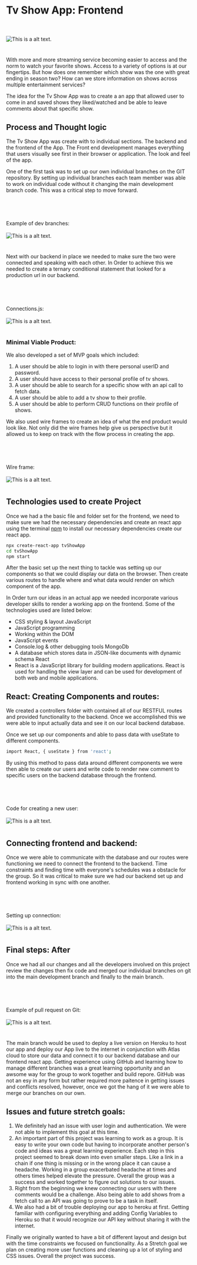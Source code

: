 # Tv Show App: Frontend



<br><br>
          ![This is a alt text.](https://github.com/Team-Steele/tvshowapp/blob/andrew/ImgAndGifs/project3searchEx.gif)
# 

With more and more streaming service becoming easier to access and the norm to watch your favorite shows. Access to a variety of options is at our fingertips. But how does one remember which show was the one with great ending in season two? How can we store information on shows across multiple entertainment services? 

The idea for the Tv Show App was to create a an app that allowed user to come in and saved shows they liked/watched and be able to leave comments about that specific show.

## Process and Thought logic

The Tv Show App was create with to individual sections. The backend and the frontend of the App. The Front end development manages everything that users visually see first in their browser or application. The look and feel of the app. 

One of the first task was to set up our own individual branches on the GIT repository. By setting up individual branches each team member was able to work on individual code without it changing the main development branch code. This was a critical step to move forward. 

#
<br><br>Example of dev branches:
<br><br>
          ![This is a alt text.](https://github.com/Team-Steele/tvshowapp/blob/andrew/ImgAndGifs/Screen%20Shot%202021-08-03%20at%206.43.04%20PM.png)
# 

Next with our backend in place we needed to make sure the two were connected and speaking with each other. In Order to achieve this we needed to create a ternary conditional statement that looked for a production url in our backend. 

#
<br><br>Connections.js:
<br><br>
          ![This is a alt text.](https://github.com/Team-Steele/tvshowapp/blob/andrew/ImgAndGifs/Screen%20Shot%202021-08-04%20at%2012.33.58%20PM.png)
# 

### Minimal Viable Product:
We also developed a set of MVP goals which included:
1. A user should be able to login in with there personal userID and password.
2. A user should have access to their personal profile of tv shows.
3. A user should be able to search for a specific show with an api call to fetch data. 
4. A user should be able to add a tv show to their profile. 
5. A user should be able to perform CRUD functions on their profile of shows.

We also used wire frames to create an idea of what the end product would look like. Not only did the wire frames help give us perspective but it allowed us to keep on track with the flow process in creating the app.

#
<br><br>Wire frame:
<br><br>
          ![This is a alt text.](https://github.com/Team-Steele/tvshowapp/blob/andrew/ImgAndGifs/project3ShowList.jpg)
# 

## Technologies used to create Project

Once we had a the basic file and folder set for the frontend, we need to make sure we had the necessary dependencies and create an react app using the terminal [npm](https://reactjs.org/docs/create-a-new-react-app.html) to install our necessary dependencies create our react app.
```bash
npx create-react-app tvShowApp
cd tvShowApp
npm start
```
After the basic set up the next thing to tackle was setting up our components so that we could display our data on the browser. Then create various routes to handle where and what data would render on which component of the app. 

In Order turn our ideas in an actual app we needed incorporate various developer skills to render a working app on the frontend. Some of the technologies used are listed below:

   * CSS styling & layout
 JavaScript
   * JavaScript programming
   * Working within the DOM
   * JavaScript events
   * Console.log & other debugging tools
 MongoDb 
   * A database which stores data in JSON-like 
     documents with dynamic schema
 React
   * React is a JavaScript library for building 
     modern applications. React is used for handling 
     the view layer and can be used for development 
     of both web and mobile applications.

## React: Creating Components and routes:

We created a controllers folder with contained all of our RESTFUL routes and provided functionality to the backend. Once we accomplished this we were able to input actually data and see it on our local backend database. 

Once we set up our components and able to pass data with useState to different components.  
```bash
import React, { useState } from 'react';
```
By using this method to pass data around different components we were then able to create our users and write code to render new comment to specific users on the backend database through the frontend.

#
<br><br>Code for creating a new user:
<br><br>
          ![This is a alt text.](https://github.com/Team-Steele/tvshowapp/blob/andrew/ImgAndGifs/Screen%20Shot%202021-08-04%20at%2011.37.47%20AM.png)
# 
 
## Connecting frontend and backend:
Once we were able to communicate with the database and our routes were functioning we need to connect the frontend to the backend. Time constraints and finding time with everyone's schedules was a obstacle for the group. So it was critical to make sure we had our backend set up and frontend working in sync with one another.  

#
<br><br>Setting up connection:
<br><br>
![This is a alt text.](https://github.com/Team-Steele/tvshowapp-backend/blob/andrew/imgAndGifs/Screen%20Shot%202021-08-04%20at%2010.26.32%20AM.png)
#

## Final steps: After 
Once we had all our changes and all the developers involved on this project review the changes then fix code and merged our individual branches on git into the main development branch and finally to the main branch. 

#
<br><br>Example of pull request on Git:
<br><br>
![This is a alt text.](https://github.com/Team-Steele/tvshowapp/blob/andrew/ImgAndGifs/Screen%20Shot%202021-08-04%20at%202.39.50%20PM.png)
#

The main branch would be used to deploy a live version on Heroku to host our app and deploy our App live to the internet in conjunction with Atlas cloud to store our data and connect it to our backend database and our frontend react app.
Getting experience using GitHub and learning how to manage different branches was a great learning opportunity and an awsome way for the group to work together and build repore. GitHub was not an esy in any form but rather required more paitence in getting issues and conflicts resolved, however, once we got the hang of it we were able to merge our branches on our own.

## Issues and future stretch goals:

1. We definitely had an issue with user login and authentication. We were not able to implement this goal at this time.
2. An important part of this project was learning to work as a group. It is easy to write your own code but having to incorporate another person's code and ideas was a great learning experience. Each step in this project seemed to break down into even smaller steps. Like a link in a chain if one thing is missing or in the wrong place it can cause a headache. Working in a group exacerbated headache at times and others times helped elevate the pressure. Overall the group was a success and worked together to figure out solutions to our issues. 
3. Right from the beginning we knew connecting our users with there comments would be a challenge. Also being able to add shows from a fetch call to an API was going to prove to be a task in itself.  
4. We also had a bit of trouble deploying our app to heroku at first. Getting familiar with configuring everything and adding Config Variables to Heroku so that it would recognize our API key without sharing it with the internet. 

Finally we originally wanted to have a bit of different layout and design but with the time constraints we focused on functionality. As a Stretch goal we plan on creating more user functions and cleaning up a lot of styling and CSS issues. Overall the project was success. 

